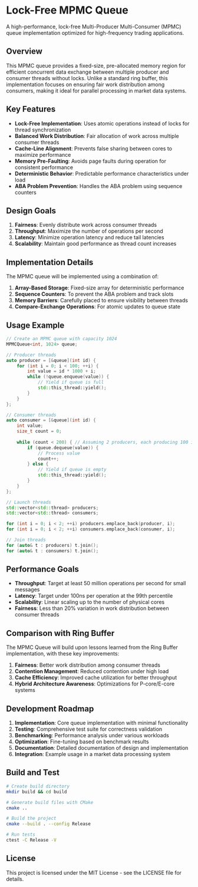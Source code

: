 # Lock-Free MPMC Queue

A high-performance, lock-free Multi-Producer Multi-Consumer (MPMC) queue implementation optimized for high-frequency trading applications.

## Overview

This MPMC queue provides a fixed-size, pre-allocated memory region for efficient concurrent data exchange between multiple producer and consumer threads without locks. Unlike a standard ring buffer, this implementation focuses on ensuring fair work distribution among consumers, making it ideal for parallel processing in market data systems.

## Key Features

- **Lock-Free Implementation**: Uses atomic operations instead of locks for thread synchronization
- **Balanced Work Distribution**: Fair allocation of work across multiple consumer threads
- **Cache-Line Alignment**: Prevents false sharing between cores to maximize performance
- **Memory Pre-Faulting**: Avoids page faults during operation for consistent performance
- **Deterministic Behavior**: Predictable performance characteristics under load
- **ABA Problem Prevention**: Handles the ABA problem using sequence counters

## Design Goals

1. **Fairness**: Evenly distribute work across consumer threads
2. **Throughput**: Maximize the number of operations per second
3. **Latency**: Minimize operation latency and reduce tail latencies
4. **Scalability**: Maintain good performance as thread count increases

## Implementation Details

The MPMC queue will be implemented using a combination of:

1. **Array-Based Storage**: Fixed-size array for deterministic performance
2. **Sequence Counters**: To prevent the ABA problem and track slots
3. **Memory Barriers**: Carefully placed to ensure visibility between threads
4. **Compare-Exchange Operations**: For atomic updates to queue state

## Usage Example

```cpp
// Create an MPMC queue with capacity 1024
MPMCQueue<int, 1024> queue;

// Producer threads
auto producer = [&queue](int id) {
    for (int i = 0; i < 100; ++i) {
        int value = id * 1000 + i;
        while (!queue.enqueue(value)) {
            // Yield if queue is full
            std::this_thread::yield();
        }
    }
};

// Consumer threads
auto consumer = [&queue](int id) {
    int value;
    size_t count = 0;
    
    while (count < 200) { // Assuming 2 producers, each producing 100 items
        if (queue.dequeue(value)) {
            // Process value
            count++;
        } else {
            // Yield if queue is empty
            std::this_thread::yield();
        }
    }
};

// Launch threads
std::vector<std::thread> producers;
std::vector<std::thread> consumers;

for (int i = 0; i < 2; ++i) producers.emplace_back(producer, i);
for (int i = 0; i < 2; ++i) consumers.emplace_back(consumer, i);

// Join threads
for (auto& t : producers) t.join();
for (auto& t : consumers) t.join();
```

## Performance Goals

- **Throughput**: Target at least 50 million operations per second for small messages
- **Latency**: Target under 100ns per operation at the 99th percentile
- **Scalability**: Linear scaling up to the number of physical cores
- **Fairness**: Less than 20% variation in work distribution between consumer threads

## Comparison with Ring Buffer

The MPMC Queue will build upon lessons learned from the Ring Buffer implementation, with these key improvements:

1. **Fairness**: Better work distribution among consumer threads
2. **Contention Management**: Reduced contention under high load
3. **Cache Efficiency**: Improved cache utilization for better throughput
4. **Hybrid Architecture Awareness**: Optimizations for P-core/E-core systems

## Development Roadmap

1. **Implementation**: Core queue implementation with minimal functionality
2. **Testing**: Comprehensive test suite for correctness validation
3. **Benchmarking**: Performance analysis under various workloads
4. **Optimization**: Fine-tuning based on benchmark results
5. **Documentation**: Detailed documentation of design and implementation
6. **Integration**: Example usage in a market data processing system

## Build and Test

```bash
# Create build directory
mkdir build && cd build

# Generate build files with CMake
cmake ..

# Build the project
cmake --build . --config Release

# Run tests
ctest -C Release -V
```

## License

This project is licensed under the MIT License - see the LICENSE file for details.